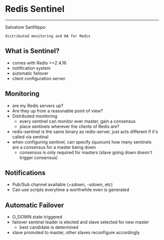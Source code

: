 # Redis Sentinel

---

Salvatore Sanfilippo

	distributed monitoring and HA for Redis

## What is Sentinel?

+	comes with Redis >=2.4.16
+	notification system
+	automatic failover
+	client configuration server

## Monitoring

+	are my Redis servers up?
+	Are they up from a reasonable point of view?
+	Distributed monitoring
	+	every sentinel can monitor ever master, gain a consensus
	+	place sentinels wherever the clients of Redis are?
+	redis-sentinel is the same binary as redis-server, just acts different if it's called via sentinal
+	when configuring sentinel, can specify (quorum) how many sentinels are a consensus for a master being down
	+	consensus is only required for masters (slave going down doesn't trigger consensus)

## Notifications

+	Pub/Sub channel available (+sdown, -sdown, etc)
+	Can use scripts everytime a worthwhile even is generated

## Automatic Failover

+	O_DOWN state triggered
+	failover sentinel leader is elected and slave selected for new master
	+	best candidate is determined
+	slave promoted to master, other slaves reconfigure accordingly
